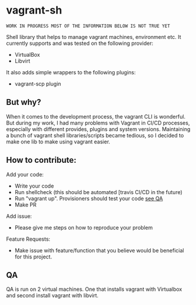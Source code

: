 # vagrant-sh

```
WORK IN PROGRESS MOST OF THE INFORMATION BELOW IS NOT TRUE YET
```

Shell library that helps to manage vagrant machines, environment etc. It currently supports and was tested on the following provider:
 - VirtualBox
 - Libvirt 

It also adds simple wrappers to the following plugins:

- vagrant-scp plugin

## But why?

When it comes to the development process, the vagrant CLI is wonderful. But during my work, I had many problems with Vagrant in CI/CD processes, especially with different provides, plugins and system versions. Maintaining a bunch of vagrant shell libraries/scripts became tedious, so I decided to make one lib to make using
vagrant easier.

## How to contribute:

Add your code:

- Write your code
- Run shellcheck (this should be automated [travis CI/CD in the future)
- Run "vagrant up". Provisioners should test your code [see QA](##QA)
- Make PR

Add issue:

- Please give me steps on how to reproduce your problem

Feature Requests:

- Make issue with feature/function that you believe would be beneficial for this project.


## QA
QA is run on 2 virtual machines. One that installs vagrant with Virtualbox and second install vagrant with libvirt.

